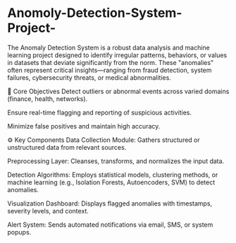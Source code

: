 # Anomoly-Detection-System-Project-

The Anomaly Detection System is a robust data analysis and machine learning project designed to identify irregular patterns, behaviors, or values in datasets that deviate significantly from the norm. These "anomalies" often represent critical insights—ranging from fraud detection, system failures, cybersecurity threats, or medical abnormalities.

🧠 Core Objectives
Detect outliers or abnormal events across varied domains (finance, health, networks).

Ensure real-time flagging and reporting of suspicious activities.

Minimize false positives and maintain high accuracy.

⚙️ Key Components
Data Collection Module: Gathers structured or unstructured data from relevant sources.

Preprocessing Layer: Cleanses, transforms, and normalizes the input data.

Detection Algorithms: Employs statistical models, clustering methods, or machine learning (e.g., Isolation Forests, Autoencoders, SVM) to detect anomalies.

Visualization Dashboard: Displays flagged anomalies with timestamps, severity levels, and context.

Alert System: Sends automated notifications via email, SMS, or system popups.
